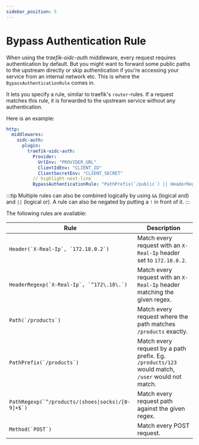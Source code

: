 ```yaml
---
sidebar_position: 5
---
```


# Bypass Authentication Rule

When using the *traefik-oidc-auth* middleware, every request requires authentication by default.
But you might want to forward some public paths to the upstream directly or skip authentication if you're accessing your service from an internal network etc. This is where the `BypassAuthenticationRule` comes in.

It lets you specify a rule, similar to traefik's `router`-rules. If a request matches this rule, it is forwarded to the upstream service without any authentication.

Here is an example:

```yml
http:
  middlewares:
    oidc-auth:
      plugin:
        traefik-oidc-auth:
          Provider:
            UrlEnv: "PROVIDER_URL"
            ClientIdEnv: "CLIENT_ID"
            ClientSecretEnv: "CLIENT_SECRET"
          // highlight-next-line
          BypassAuthenticationRule: "PathPrefix(`/public`) || HeaderRegexp(`X-Real-Ip`, `^172\\.18\\.`)"
```

:::tip
Multiple rules can also be combined logically by using `&&` (logical and) and `||` (logical or). A rule can also be negated by putting a `!` in front of it.
:::

The following rules are available:

| Rule | Description |
|---|---|
| <code>Header(&#96;X-Real-Ip&#96;, &#96;172.18.0.2&#96;)</code> | Match every request with an `X-Real-Ip` header set to `172.18.0.2`. |
| <code>HeaderRegexp(&#96;X-Real-Ip&#96;, &#96;^172\\.18\\.&#96;)</code> | Match every request with an `X-Real-Ip` header matching the given regex. |
| <code>Path(&#96;/products&#96;)</code> | Match every request where the path matches `/products` exactly. |
| <code>PathPrefix(&#96;/products&#96;)</code> | Match every request by a path prefix. Eg. `/products/123` would match, `/user` would not match. |
| <code>PathRegexp(&#96;^/products/(shoes&#124;socks)/[0-9]+$&#96;)</code> | Match every request path against the given regex. |
| <code>Method(&#96;POST&#96;)</code> | Match every POST request. |
